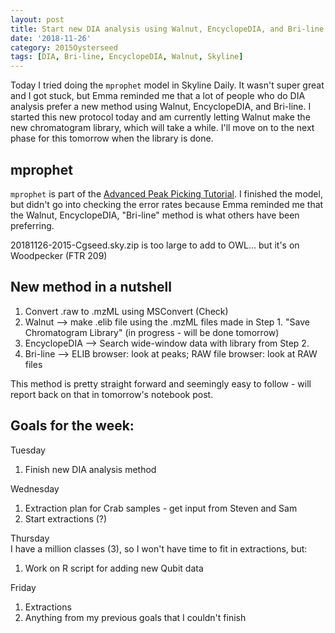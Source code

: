 ```yaml
---
layout: post
title: Start new DIA analysis using Walnut, EncyclopeDIA, and Bri-line
date: '2018-11-26'
category: 2015Oysterseed
tags: [DIA, Bri-line, EncyclopeDIA, Walnut, Skyline]
---
```

Today I tried doing the ```mprophet``` model in Skyline Daily. It wasn't super great and I got stuck, but Emma reminded me that a lot of people who do DIA analysis prefer a new method using Walnut, EncyclopeDIA, and Bri-line. I started this new protocol today and am currently letting Walnut make the new chromatogram library, which will take a while. I'll move on to the next phase for this tomorrow when the library is done.

## mprophet
```mprophet``` is part of the [Advanced Peak Picking Tutorial](https://skyline.ms/_webdav/home/software/Skyline/@files/tutorials/PeakPicking_2-5.pdf). I finished the model, but didn't go into checking the error rates because Emma reminded me that the Walnut, EncyclopeDIA, "Bri-line" method is what others have been preferring.

20181126-2015-Cgseed.sky.zip is too large to add to OWL... but it's on Woodpecker (FTR 209)

## New method in a nutshell
1. Convert .raw to .mzML using MSConvert (Check)
2. Walnut --> make .elib file using the .mzML files made in Step 1. "Save Chromatogram Library" (in progress - will be done tomorrow)
3. EncyclopeDIA --> Search wide-window data with library from Step 2.
4. Bri-line --> ELIB browser: look at peaks; RAW file browser: look at RAW files

This method is pretty straight forward and seemingly easy to follow - will report back on that in tomorrow's notebook post.

## Goals for the week:
Tuesday      
1. Finish new DIA analysis method

Wednesday       
1. Extraction plan for Crab samples - get input from Steven and Sam
2. Start extractions (?)

Thursday      
I have a million classes (3), so I won't have time to fit in extractions, but:    
1. Work on R script for adding new Qubit data

Friday     
1. Extractions
2. Anything from my previous goals that I couldn't finish


